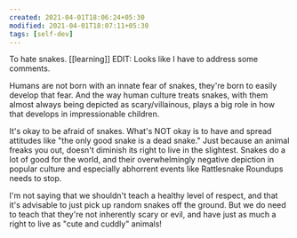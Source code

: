 ```yaml
---
created: 2021-04-01T18:06:24+05:30
modified: 2021-04-01T18:07:11+05:30
tags: [self-dev]
---
```

 To hate snakes.
[[learning]]
EDIT: Looks like I have to address some comments.

Humans are not born with an innate fear of snakes, they're born to easily develop that fear. And the way human culture treats snakes, with them almost always being depicted as scary/villainous, plays a big role in how that develops in impressionable children.

It's okay to be afraid of snakes. What's NOT okay is to have and spread attitudes like "the only good snake is a dead snake." Just because an animal freaks you out, doesn't diminish its right to live in the slightest. Snakes do a lot of good for the world, and their overwhelmingly negative depiction in popular culture and especially abhorrent events like Rattlesnake Roundups needs to stop.

I'm not saying that we shouldn't teach a healthy level of respect, and that it's advisable to just pick up random snakes off the ground. But we do need to teach that they're not inherently scary or evil, and have just as much a right to live as "cute and cuddly" animals! 

